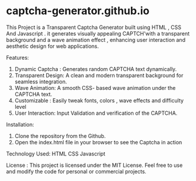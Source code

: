 # captcha-generator.github.io
 
This Project is a Transparent Captcha Generator built using HTML , CSS And Javascript . it generates visually appealing CAPTCH'with a transparent background and a wave animation effect , enhancing user interaction and aesthetic design for web applications.

Features:
1. Dynamic Captcha : Generates random CAPTCHA text dynamically.
2. Transparent Design: A clean and modern transparent background for seamless integration.
3. Wave Animation: A smooth CSS- based wave animation under the CAPTCHA text.
4. Customizable : Easily tweak fonts, colors , wave effects and difficulty level
5. User Interaction: Input Validation and verification of the CAPTCHA.


Installation:
1. Clone the repository from the Github.
2. Open the index.html file in your browser to see the Captcha in action

Technology Used:
HTML
CSS
Javascript

License :
This project is licensed under the MIT License.
Feel free to use and modify the code for personal or commercial projects.

